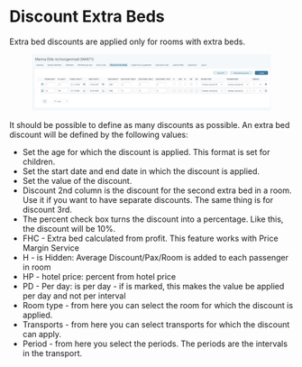 # Discount Extra Beds

Extra bed discounts are applied only for rooms with extra beds.

<figure><img src="../../.gitbook/assets/image (19) (1) (1) (1) (1) (1) (1) (1) (1) (1) (1) (1).png" alt=""><figcaption></figcaption></figure>

&#x20;It should be possible to define as many discounts as possible. An extra bed discount will be defined by the following values:

* Set the age for which the discount is applied. This format is set for children.&#x20;
* Set the start date and end date in which the discount is applied.&#x20;
* Set the value of the discount.&#x20;
* Discount 2nd column is the discount for the second extra bed in a room. Use it if you want to have separate discounts. The same thing is for discount 3rd.&#x20;
* The percent check box turns the discount into a percentage. Like this, the discount will be 10%.&#x20;
* FHC - Extra bed calculated from profit. This feature works with Price Margin Service
* H - is Hidden: Average Discount/Pax/Room is added to each passenger in room
* HP - hotel price: percent from hotel price
* PD - Per day: is per day - if is marked, this makes the value be applied per day and not per interval
* Room type - from here you can select the room for which the discount is applied.&#x20;
* Transports - from here you can select transports for which the discount can apply.&#x20;
* Period - from here you select the periods. The periods are the intervals in the transport.&#x20;



